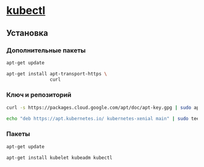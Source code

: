 # [kubectl](https://kubernetes.io/docs/tasks/tools/install-kubectl-linux/)

## Установка

### Дополнительные пакеты

```bash
apt-get update
```

```bash
apt-get install apt-transport-https \
                curl
```

### Ключ и репозиторий

```bash
curl -s https://packages.cloud.google.com/apt/doc/apt-key.gpg | sudo apt-key add -
```

```bash
echo "deb https://apt.kubernetes.io/ kubernetes-xenial main" | sudo tee -a /etc/apt/sources.list.d/kubernetes.list
```

### Пакеты

```bash
apt-get update
```

```bash
apt-get install kubelet kubeadm kubectl
```
